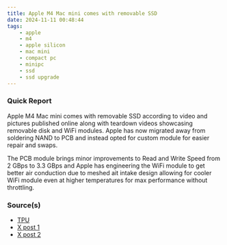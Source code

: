 ```yaml
---
title: Apple M4 Mac mini comes with removable SSD
date: 2024-11-11 00:48:44
tags:
    - apple
    - m4
    - apple silicon
    - mac mini
    - compact pc
    - minipc
    - ssd
    - ssd upgrade
---
```


### Quick Report

Apple M4 Mac mini comes with removable SSD according to video and pictures published online along with teardown videos showcasing removable disk and WiFi modules. Apple has now migrated away from soldering NAND to PCB and instead opted for custom module for easier repair and swaps.
<!-- more -->

The PCB module brings minor improvements to Read and Write Speed from 2 GBps to 3.3 GBps and Apple has engineering the WiFi module to get better air conduction due to meshed ait intake design allowing for cooler WiFi module even at higher temperatures for max performance without throttling.

### Source(s)

- [TPU][def2]
- [X post 1][def]
- [X post 2][def3]

[def]: https://x.com/L0vetodream/status/1854906236464251334
[def2]: https://www.techpowerup.com/328606/apples-new-mac-mini-comes-with-removable-storage
[def3]: https://x.com/ohgkg/status/1854866103786447161
